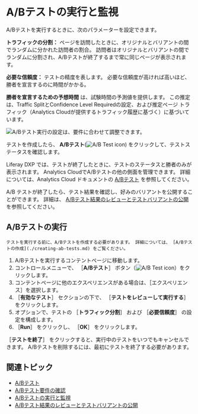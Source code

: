 # A/Bテストの実行と監視

A/Bテストを実行するときに、次のパラメーターを設定できます。

**トラフィックの分割：** ページを訪問したときに、オリジナルとバリアントの間でランダムに分かれた訪問者の割合。 訪問者はオリジナルとバリアントの間でランダムに分割され、A/Bテストが終了するまで常に同じページが表示されます。

**必要な信頼度：** テストの精度を表します。 必要な信頼度が高ければ高いほど、勝者を宣言するのに時間がかかる。

**勝者を宣言するための予想時間** は、試験時間の予測値を提供します。 この推定は、Traffic SplitとConfidence Level Requiredの設定、および推定ページ トラフィック（Analytics Cloudが提供するトラフィック履歴に基づく）に基づいています。

![A/Bテスト実行の設定は、要件に合わせて調整できます。](running-and-monitoring-ab-tests/images/01.png)

テストを作成したら、 **A/Bテスト**(![A/B Test icon](../../../images/icon-ab-testing.png)) をクリックして、テストステータスを確認します。

Liferay DXP では、テストが終了したときに、テストのステータスと勝者のみが表示されます。 Analytics CloudでA/Bテストの他の側面を管理できます。 詳細については、Analytics Cloud ドキュメントの [A/Bテスト](https://learn.liferay.com/w/analytics-cloud/optimization/a-b-testing) を参照してください。

A/B テストが終了したら、テスト結果を確認し、好みのバリアントを公開することができます。 詳細は、 [A/Bテスト結果のレビューとテストバリアントの公開](./reviewing-ab-test-results-and-publishing-test-variants.md) を参照してください。

## A/Bテストの実行

```{note}
テストを実行する前に、A/Bテストを作成する必要があります。 詳細については、 [A/Bテストの作成](./creating-ab-tests.md) をご覧ください。
```

1. A/Bテストを実行するコンテントページに移動します。
1. コントロールメニューで、 ［**A/Bテスト**］ ボタン（![A/B Test icon](../../../images/icon-ab-testing.png)）をクリックします。
1. コンテントページに他のエクスペリエンスがある場合は、［エクスペリエンス］を選択します。
1. ［**有効なテスト**］ セクションの下で、 ［**テストをレビューして実行する**］ をクリックします。
1. オプションで、テストの ［**トラフィック分割**］ および ［**必要信頼度**］ の設定を構成します。
1. ［**Run**］ をクリックし、 ［**OK**］ をクリックします。

［**テストを終了**］ をクリックすると、実行中のテストをいつでもキャンセルできます。 A/Bテストを削除するには、最初にテストを終了する必要があります。

## 関連トピック

- [A/Bテスト](./ab-testing.md)
- [A/Bテスト要件の確認](./verifying-ab-test-requirements.md)
- [A/Bテストの実行と監視](./running-and-monitoring-ab-tests)
- [A/Bテスト結果のレビューとテストバリアントの公開](./reviewing-ab-test-results-and-publishing-test-variants.md)
